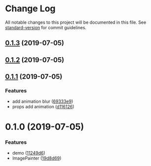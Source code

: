 # Change Log

All notable changes to this project will be documented in this file. See [standard-version](https://github.com/conventional-changelog/standard-version) for commit guidelines.

<a name="0.1.3"></a>
## [0.1.3](https://github.com/komomoo/vue-image-painter/compare/v0.1.2...v0.1.3) (2019-07-05)



<a name="0.1.2"></a>
## [0.1.2](https://github.com/komomoo/vue-image-painter/compare/v0.1.1...v0.1.2) (2019-07-05)



<a name="0.1.1"></a>
## [0.1.1](https://github.com/komomoo/vue-image-painter/compare/v0.1.0...v0.1.1) (2019-07-05)


### Features

* add animation blur ([69333e9](https://github.com/komomoo/vue-image-painter/commit/69333e9))
* props add animation ([d116126](https://github.com/komomoo/vue-image-painter/commit/d116126))



<a name="0.1.0"></a>
# 0.1.0 (2019-07-05)


### Features

* demo ([11249d6](https://github.com/komomoo/vue-image-painter/commit/11249d6))
* ImagePainter ([19d8d69](https://github.com/komomoo/vue-image-painter/commit/19d8d69))
